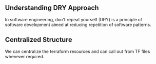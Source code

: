 ## Understanding DRY Approach
In software engineering, don't repeat yourself (DRY) is a principle of software development aimed at reducing repetition of software patterns.

## Centralized Structure
We can centralize the terraform resources and can call out from TF files whenever required.
